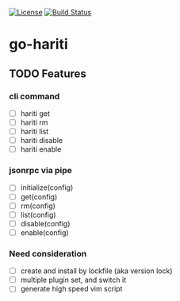 [![License](http://img.shields.io/badge/license-mit-blue.svg?style=flat-square)](https://raw.githubusercontent.com/kamichidu/go-hariti/master/LICENSE)
[![Build Status](https://travis-ci.org/kamichidu/go-hariti.svg?branch=master)](https://travis-ci.org/kamichidu/go-hariti)

go-hariti
========================================================================================================================

TODO Features
------------------------------------------------------------------------------------------------------------------------

### cli command

- [ ] hariti get
- [ ] hariti rm
- [ ] hariti list
- [ ] hariti disable
- [ ] hariti enable

### jsonrpc via pipe

- [ ] initialize(config)
- [ ] get(config)
- [ ] rm(config)
- [ ] list(config)
- [ ] disable(config)
- [ ] enable(config)

### Need consideration

- [ ] create and install by lockfile (aka version lock)
- [ ] multiple plugin set, and switch it
- [ ] generate high speed vim script
